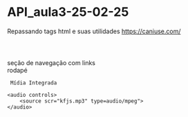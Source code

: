 # API_aula3-25-02-25

Repassando tags html e suas utilidades
     https://caniuse.com/
    <header></header>
    <nav>seção de navegação com links</nav>
    <main></main>
    <aside></aside>
    <footer></footer> rodapé

     Mídia Integrada

    <audio controls>
        <source scr="kfjs.mp3" type=audio/mpeg">
    </audio>
